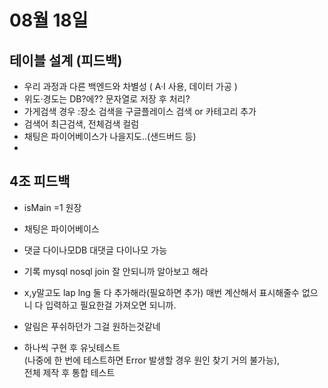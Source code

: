 # 08월 18일

## 테이블 설계 (피드백)
- 우리 과정과 다른 백엔드와 차별성 ( A·I 사용,  데이터 가공 )
- 위도·경도는 DB?에?? 문자열로 저장 후 처리?
- 가게검색 경우 :장소 검색을 구글플레이스 검색 or 카테고리 추가
- 검색어 최근검색, 전체검색 컬럼
- 채팅은 파이어베이스가 나을지도..(샌드버드 등)
- 

## 4조 피드백
- isMain =1 원장
- 채팅은 파이어베이스
- 댓글 다이나모DB 대댓글 다이나모 가능
- 기록 mysql nosql join 잘 안되니까 알아보고 해라
- x,y말고도 lap lng 둘 다 추가해라(필요하면 추가) 매번 계산해서 표시해줄수 없으니 다 입력하고 필요한걸 가져오면 되니까.
- 알림은 푸쉬하던가 그걸 원하는것같네

- 하나씩 구현 후 유닛테스트  
(나중에 한 번에 테스트하면 Error 발생할 경우 원인 찾기 거의 불가능),  
전체 제작 후 통합 테스트